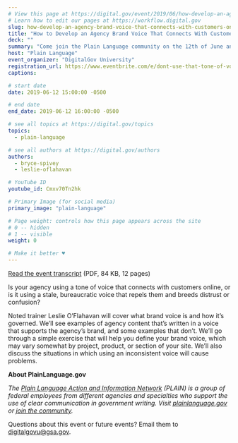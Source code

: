 ```yaml
---
# View this page at https://digital.gov/event/2019/06/how-develop-an-agency-brand-voice
# Learn how to edit our pages at https://workflow.digital.gov
slug: how-develop-an-agency-brand-voice-that-connects-with-customers-online
title: "How to Develop an Agency Brand Voice That Connects With Customers Online"
deck: ""
summary: "Come join the Plain Language community on the 12th of June and learn how to develop an agency brand voice!"
host: "Plain Language"
event_organizer: "DigitalGov University"
registration_url: https://www.eventbrite.com/e/dont-use-that-tone-of-voice-with-me-how-to-develop-an-agency-brand-voice-registration-61151693361
captions: 

# start date
date: 2019-06-12 15:00:00 -0500

# end date
end_date: 2019-06-12 16:00:00 -0500

# see all topics at https://digital.gov/topics
topics: 
  - plain-language

# see all authors at https://digital.gov/authors
authors: 
  - bryce-spivey
  - leslie-oflahavan

# YouTube ID
youtube_id: Cmxv70Tn2hk

# Primary Image (for social media)
primary_image: "plain-language"

# Page weight: controls how this page appears across the site
# 0 -- hidden
# 1 -- visible
weight: 0

# Make it better ♥
---
```


[Read the event transcript](https://digital.gov/pdf/PLAIN-06122019-Transcript.pdf) (PDF, 84 KB, 12 pages) 

Is your agency using a tone of voice that connects with customers online, or is it using a stale, bureaucratic voice that repels them and breeds distrust or confusion? 
 
Noted trainer Leslie O’Flahavan will cover what brand voice is and how it’s governed. We’ll see examples of agency content that’s written in a voice that supports the agency’s brand, and some examples that don’t. We’ll go through a simple exercise that will help you define your brand voice, which may vary somewhat by project, product, or section of your site. We’ll also discuss the situations in which using an inconsistent voice will cause problems. 

**About PlainLanguage.gov** 

_The [Plain Language Action and Information Network](https://www.plainlanguage.gov/about/) (PLAIN) is a group of federal employees from different agencies and specialties who support the use of clear communication in government writing. Visit [plainlanguage.gov](https://www.plainlanguage.gov/) or [join the community](https://www.digitalgov.gov/communities/plain-language/)._ 

Questions about this event or future events? Email them to [digitalgovu@gsa.gov](mailto:digitalgovu@gsa.gov). 
